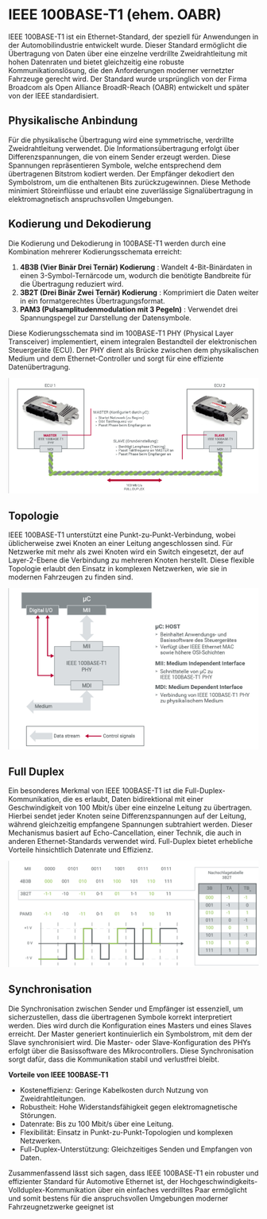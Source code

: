 # IEEE 100BASE-T1 (ehem. OABR)

IEEE 100BASE-T1 ist ein Ethernet-Standard, der speziell für Anwendungen in der Automobilindustrie entwickelt wurde. Dieser Standard ermöglicht die Übertragung von Daten über eine einzelne verdrillte Zweidrahtleitung mit hohen Datenraten und bietet gleichzeitig eine robuste Kommunikationslösung, die den Anforderungen moderner vernetzter Fahrzeuge gerecht wird. Der Standard wurde ursprünglich von der Firma Broadcom als Open Alliance BroadR-Reach (OABR) entwickelt und später von der IEEE standardisiert.

## Physikalische Anbindung

Für die physikalische Übertragung wird eine symmetrische, verdrillte Zweidrahtleitung verwendet. Die Informationsübertragung erfolgt über Differenzspannungen, die von einem Sender erzeugt werden. Diese Spannungen repräsentieren Symbole, welche entsprechend dem übertragenen Bitstrom kodiert werden. Der Empfänger dekodiert den Symbolstrom, um die enthaltenen Bits zurückzugewinnen. Diese Methode minimiert Störeinflüsse und erlaubt eine zuverlässige Signalübertragung in elektromagnetisch anspruchsvollen Umgebungen.

## Kodierung und Dekodierung

Die Kodierung und Dekodierung in 100BASE-T1 werden durch eine Kombination mehrerer Kodierungsschemata erreicht:

1. **4B3B (Vier Binär Drei Ternär) Kodierung** : Wandelt 4-Bit-Binärdaten in einen 3-Symbol-Ternärcode um, wodurch die benötigte Bandbreite für die Übertragung reduziert wird.
2. **3B2T (Drei Binär Zwei Ternär) Kodierung** : Komprimiert die Daten weiter in ein formatgerechtes Übertragungsformat.
3. **PAM3 (Pulsamplitudenmodulation mit 3 Pegeln)** : Verwendet drei Spannungspegel zur Darstellung der Datensymbole.

Diese Kodierungsschemata sind im 100BASE-T1 PHY (Physical Layer Transceiver) implementiert, einem integralen Bestandteil der elektronischen Steuergeräte (ECU). Der PHY dient als Brücke zwischen dem physikalischen Medium und dem Ethernet-Controller und sorgt für eine effiziente Datenübertragung.

![1712318298889](/img/eth/1712317526881.png)

## Topologie

IEEE 100BASE-T1 unterstützt eine Punkt-zu-Punkt-Verbindung, wobei üblicherweise zwei Knoten an einer Leitung angeschlossen sind. Für Netzwerke mit mehr als zwei Knoten wird ein Switch eingesetzt, der auf Layer-2-Ebene die Verbindung zu mehreren Knoten herstellt. Diese flexible Topologie erlaubt den Einsatz in komplexen Netzwerken, wie sie in modernen Fahrzeugen zu finden sind.

![1712318298889](/img/eth/1712317547537.png)

## Full Duplex

Ein besonderes Merkmal von IEEE 100BASE-T1 ist die Full-Duplex-Kommunikation, die es erlaubt, Daten bidirektional mit einer Geschwindigkeit von 100 Mbit/s über eine einzelne Leitung zu übertragen. Hierbei sendet jeder Knoten seine Differenzspannungen auf der Leitung, während gleichzeitig empfangene Spannungen subtrahiert werden. Dieser Mechanismus basiert auf Echo-Cancellation, einer Technik, die auch in anderen Ethernet-Standards verwendet wird. Full-Duplex bietet erhebliche Vorteile hinsichtlich Datenrate und Effizienz.

![1712318298889](/img/eth/1712317571251.png)

## Synchronisation

Die Synchronisation zwischen Sender und Empfänger ist essenziell, um sicherzustellen, dass die übertragenen Symbole korrekt interpretiert werden. Dies wird durch die Konfiguration eines Masters und eines Slaves erreicht. Der Master generiert kontinuierlich ein Symbolstrom, mit dem der Slave synchronisiert wird. Die Master- oder Slave-Konfiguration des PHYs erfolgt über die Basissoftware des Mikrocontrollers. Diese Synchronisation sorgt dafür, dass die Kommunikation stabil und verlustfrei bleibt.

**Vorteile von IEEE 100BASE-T1**

- Kosteneffizienz: Geringe Kabelkosten durch Nutzung von Zweidrahtleitungen.
- Robustheit: Hohe Widerstandsfähigkeit gegen elektromagnetische Störungen.
- Datenrate: Bis zu 100 Mbit/s über eine Leitung.
- Flexibilität: Einsatz in Punkt-zu-Punkt-Topologien und komplexen Netzwerken.
- Full-Duplex-Unterstützung: Gleichzeitiges Senden und Empfangen von Daten.

Zusammenfassend lässt sich sagen, dass IEEE 100BASE-T1 ein robuster und effizienter Standard für Automotive Ethernet ist, der Hochgeschwindigkeits-Vollduplex-Kommunikation über ein einfaches verdrilltes Paar ermöglicht und somit bestens für die anspruchsvollen Umgebungen moderner Fahrzeugnetzwerke geeignet ist